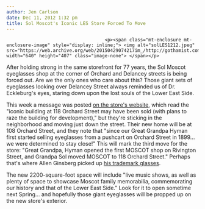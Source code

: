 ```yaml
---
author: Jen Carlson
date: Dec 11, 2012 1:32 pm
title: Sol Moscot's Iconic LES Store Forced To Move
---
```


	
										<p><span class="mt-enclosure mt-enclosure-image" style="display: inline;"> <img alt="solLES1212.jpeg" src="https://web.archive.org/web/20150429074217im_/http://gothamist.com/attachments/arts_jen/solLES1212.jpeg" width="640" height="407" class="image-none"> </span></p>

<p>After holding strong in the same storefront for 77 years, the Sol Moscot eyeglasses shop at the corner of Orchard and Delancey streets is being forced out. Are we the only ones who care about this? Those giant sets of eyeglasses looking over Delancey Street always reminded us of Dr. Eckleburg&apos;s eyes, staring down upon the lost souls of the Lower East Side. </p>

<p>This week a message was posted <a href="https://web.archive.org/web/20150429074217/http://www.moscot.com/whatsnew.asp?id=2940">on the store&apos;s website</a>, which read the &quot;iconic building at 118 Orchard Street may have been sold (with plans to raze the building for development),&quot; but they&apos;re sticking in the neighborhood and moving just down the street. Their new home will be at 108 Orchard Street, and they note that &quot;since our Great Grandpa Hyman first started selling eyeglasses from a pushcart on Orchard Street in 1899... we were determined to stay close!&quot; This will mark the third move for the store: &quot;Great Grandpa, Hyman opened the first MOSCOT shop on Rivington Street, and Grandpa Sol moved MOSCOT to 118 Orchard Street.&quot; Perhaps that&apos;s where Allen Ginsberg picked up <a href="https://web.archive.org/web/20150429074217/http://www.thelodownny.com/leslog/2010/09/kenny-moscot-embracing-lower-east-side-roots-is-good-business.html">his trademark glasses</a>.</p>

<p>The new 2200-square-foot space will include &quot;live music shows, as well as plenty of space to showcase Moscot family memorabilia, commemorating our history and that of the Lower East Side.&quot; Look for it to open sometime next Spring... and hopefully those giant eyeglasses will be propped up on the new store&apos;s exterior.</p>					
										
									
				